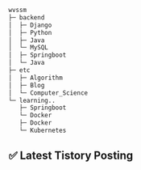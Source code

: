 
```bash
wvssm
├─ backend
│  ├─ Django     
│  ├─ Python
│  ├─ Java
│  └─ MySQL    
│  ├─ Springboot     
│  └─ Java
├─ etc         
│  ├─ Algorithm  
│  ├─ Blog
│  └─ Computer_Science   
└─ learning..
   ├─ Springboot     
   └─ Docker           
   ├─ Docker
   └─ Kubernetes           

```  

## ✅ Latest Tistory Posting<div class=blog-post text-align='left'>

</div>
</div>
